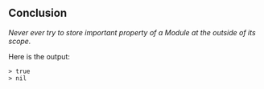 ## Conclusion  

_Never ever try to store important property of a Module at the outside of its scope._  

Here is the output:  
```
> true
> nil
```
